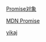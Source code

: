[Promise对象](https://wohugb.gitbooks.io/ecmascript-6/content/docs/promise.html)

[MDN Promise](https://developer.mozilla.org/zh-CN/docs/Web/JavaScript/Reference/Global_Objects/Promise)

[yikaj](http://yikaj.gitcafe.io/2015/04/30/%EF%BC%88%E7%BF%BB%E8%AF%91%EF%BC%89%E5%BC%82%E6%AD%A5%E7%BC%96%E7%A8%8B%E4%B9%8BPromise%EF%BC%881%EF%BC%89%EF%BC%9A%E5%88%9D%E8%A7%81%E9%AD%85%E5%8A%9B/)